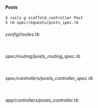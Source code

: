 #### Posts

```bash
$ rails g scaffold_controller Post
$ rm spec/requests/posts_spec.rb
```

###### config/routes.rb

```ruby

```

###### spec/routing/posts_routing_spec.rb

```ruby

```

###### spec/controllers/posts_controller_spec.rb

```ruby

```

###### app/controllers/posts_controller.rb

```ruby

```

